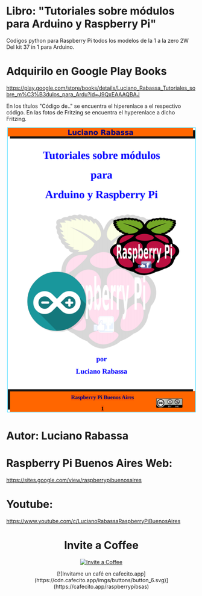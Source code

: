 # Libro: "Tutoriales sobre módulos para Arduino y Raspberry Pi"
Codigos python para Raspberry Pi todos los modelos de la 1 a la zero 2W Del kit 37 in 1 para Arduino.

# Adquirilo en Google Play Books
https://play.google.com/store/books/details/Luciano_Rabassa_Tutoriales_sobre_m%C3%B3dulos_para_Ardu?id=J9QxEAAAQBAJ


En los títulos "Código de.." se encuentra el hiperenlace a el respectivo código.
En las fotos de Fritzing se encuentra el hyperenlace a dicho Fritzing.


![alt text](https://raw.githubusercontent.com/Luciano2018/RaspberryPiModules/master/Book/Portada.png)


# Autor: Luciano Rabassa

# Raspberry Pi Buenos Aires Web:
https://sites.google.com/view/raspberrypibuenosaires

# Youtube:
https://www.youtube.com/c/LucianoRabassaRaspberryPiBuenosAires

<h1 align="center"> Invite a Coffee</h1>
</p>
<p align="center">
<a href="https://www.paypal.com/paypalme/RaspberryPiBsAs">
<img src="https://raw.githubusercontent.com/Luciano2018/MiPiTV/master/Paypal_2014_logo.png" alt="Invite a Coffee" width="40" height="50">
</a>
</p>
<p align="center">
[![Invitame un café en cafecito.app](https://cdn.cafecito.app/imgs/buttons/button_6.svg)](https://cafecito.app/raspberrypibsas)
</p>

